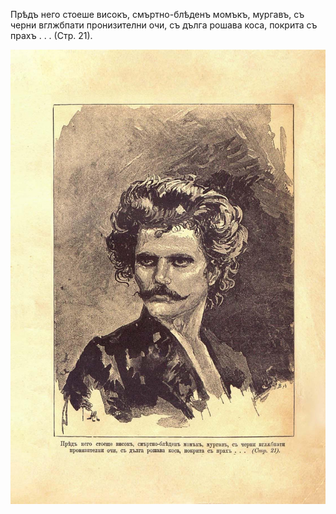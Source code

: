 ﻿Прѣдъ него стоеше високъ, смъртно-блѣденъ момъкъ, мургавъ, съ черни вглжбпати пронизителни очи, съ дълга рошава коса, покрита съ прахъ . . . (Стр. 21).

![original](images/030.jpg)

